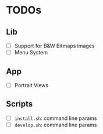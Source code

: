 # TODOs

## Lib
- [ ] Support for B&W Bitmaps images
- [ ] Menu System

## App
- [ ] Portrait Views

## Scripts
- [ ] `install.sh`: command line params
- [ ] `develop.sh`: command line params
